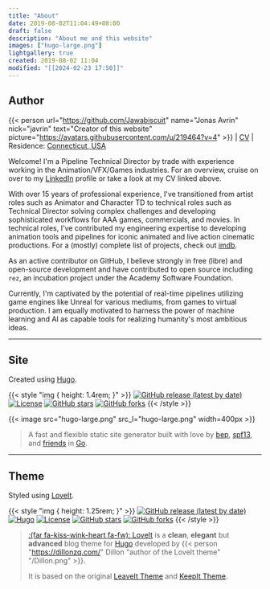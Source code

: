 ```yaml
---
title: "About"
date: 2019-08-02T11:04:49+08:00
draft: false
description: "About me and this website"
images: ["hugo-large.png"]
lightgallery: true
created: 2019-08-02 11:04
modified: "[[2024-02-23 17:50]]"
---
```


## Author

{{< person url="https://github.com/Jawabiscuit" name="Jonas Avrin" nick="javrin" text="Creator of this website" picture="https://avatars.githubusercontent.com/u/219464?v=4" >}}
 | [CV](https://drive.proton.me/urls/V11RMFQ8R8#aMGnkOHP8fwY) | Residence: [Connecticut, USA](https://www.google.com/maps/@41.4258218,-73.483079,13z)

Welcome! I'm a Pipeline Technical Director by trade with experience working in the Animation/VFX/Games industries. For an overview, cruise on over to my [LinkedIn] profile or take a look at my CV linked above.

With over 15 years of professional experience, I've transitioned from artist roles such as Animator and Character TD to technical roles such as Technical Director solving complex challenges and developing sophisticated workflows for AAA games, commercials, and movies. In technical roles, I've contributed my engineering expertise to developing animation tools and pipelines for iconic animated and live action cinematic productions. For a (mostly) complete list of projects, check out [imdb].

As an active contributor on GitHub, I believe strongly in free (libre) and open-source development and have contributed to open source including `rez`, an incubation project under the Academy Software Foundation.

Currently, I'm captivated by the potential of real-time pipelines utilizing game engines like Unreal for various mediums, from games to virtual production. I am equally motivated to harness the power of machine learning and AI as capable tools for realizing humanity's most ambitious ideas.

[LinkedIn]: <https://linkedin.com/in/jonasavrin> "LinkedIn profile"
[imdb]: <https://www.imdb.com/name/nm4065755/> "imdb profile"

---
## Site

Created using [Hugo](https://github.com/gohugoio/hugo).

{{< style "img { height: 1.4rem; }" >}}
[![GitHub release (latest by date)](https://img.shields.io/github/v/release/gohugoio/hugo?style=flat-square)](https://github.com/dillonzq/LoveIt/releases)
[![License](https://img.shields.io/github/license/gohugoio/hugo?style=flat-square)](https://github.com/gohugoio/hugo/blob/master/LICENSE)
[![GitHub stars](https://img.shields.io/github/stars/gohugoio/hugo?style=social)](https://github.com/gohugoio/hugo)
[![GitHub forks](https://img.shields.io/github/forks/gohugoio/hugo?style=social)](https://github.com/gohugoio/hugo/fork)
{{< /style >}}

{{< image src="hugo-large.png" src_l="hugo-large.png" width=400px >}}

> A fast and flexible static site generator built with love by [bep](https://github.com/bep), [spf13](https://github.com/spf13), and [friends](https://github.com/gohugoio/hugo/graphs/contributors) in [Go](https://go.dev/).

---
## Theme

Styled using [LoveIt](https://github.com/dillonzq/LoveIt).

{{< style "img { height: 1.25rem; }" >}}
[![GitHub release (latest by date)](https://img.shields.io/github/v/release/dillonzq/LoveIt?style=flat-square)](https://github.com/dillonzq/LoveIt/releases)
[![Hugo](https://img.shields.io/badge/Hugo-%5E0.62.0-ff4088?style=flat-square&logo=hugo)](https://gohugo.io/)
[![License](https://img.shields.io/github/license/dillonzq/LoveIt?style=flat-square)](https://github.com/dillonzq/LoveIt/blob/master/LICENSE)
[![GitHub stars](https://img.shields.io/github/stars/dillonzq/LoveIt?style=social)](https://github.com/dillonzq/LoveIt)
[![GitHub forks](https://img.shields.io/github/forks/dillonzq/LoveIt?style=social)](https://github.com/dillonzq/LoveIt/fork)
{{< /style >}}

> [:(far fa-kiss-wink-heart fa-fw): LoveIt](https://github.com/dillonzq/LoveIt) is a **clean**, **elegant** but **advanced** blog theme for [Hugo](https://gohugo.io/) developed by {{< person "https://dillonzq.com/" Dillon "author of the LoveIt theme" "/Dillon.png" >}}.
>
> It is based on the original [LeaveIt Theme](https://github.com/liuzc/LeaveIt) and [KeepIt Theme](https://github.com/Fastbyte01/KeepIt).